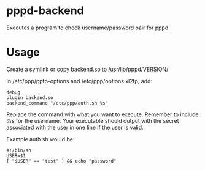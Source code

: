 pppd-backend
============

Executes a program to check username/password pair for pppd.

Usage
=====

Create a symlink or copy backend.so to /usr/lib/pppd/VERSION/

In /etc/ppp/pptp-options and /etc/ppp/options.xl2tp, add:

    debug
    plugin backend.so
    backend_command "/etc/ppp/auth.sh %s"

Replace the command with what you want to execute.
Remember to include %s for the username.
Your executable should output with the secret associated with the user in one line if the user is valid.

Example auth.sh would be:

    #!/bin/sh
    USER=$1
    [ "$USER" == "test" ] && echo "password"

